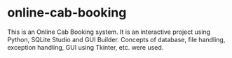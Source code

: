 # online-cab-booking
This is an Online Cab Booking system.
It is an interactive project using Python, SQLite Studio and GUI Builder. Concepts of database, ﬁle handling, exception handling, GUI using Tkinter, etc. were used.
